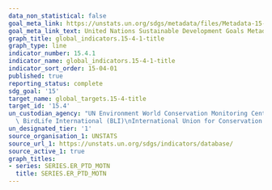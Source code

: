 ```yaml
---
data_non_statistical: false
goal_meta_link: https://unstats.un.org/sdgs/metadata/files/Metadata-15-04-01.pdf
goal_meta_link_text: United Nations Sustainable Development Goals Metadata (pdf 456kB)
graph_title: global_indicators.15-4-1-title
graph_type: line
indicator_number: 15.4.1
indicator_name: global_indicators.15-4-1-title
indicator_sort_order: 15-04-01
published: true
reporting_status: complete
sdg_goal: '15'
target_name: global_targets.15-4-title
target_id: '15.4'
un_custodian_agency: "UN Environment World Conservation Monitoring Centre (UNEP-WCMC)\
  \ BirdLife International (BLI)\nInternational Union for Conservation of Nature (IUCN)"
un_designated_tier: '1'
source_organisation_1: UNSTATS
source_url_1: https://unstats.un.org/sdgs/indicators/database/
source_active_1: true
graph_titles:
- series: SERIES.ER_PTD_MOTN
  title: SERIES.ER_PTD_MOTN
---
```

